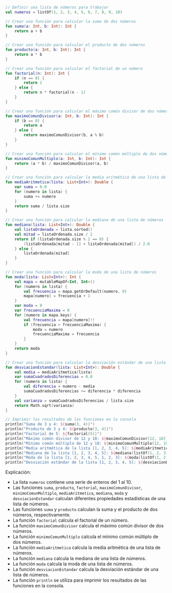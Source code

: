 ```kotlin
// Definir una lista de números para trabajar
val numeros = listOf(1, 2, 3, 4, 5, 6, 7, 8, 9, 10)

// Crear una función para calcular la suma de dos números
fun suma(a: Int, b: Int): Int {
    return a + b
}

// Crear una función para calcular el producto de dos números
fun producto(a: Int, b: Int): Int {
    return a * b
}

// Crear una función para calcular el factorial de un número
fun factorial(n: Int): Int {
    if (n == 0) {
        return 1
    } else {
        return n * factorial(n - 1)
    }
}

// Crear una función para calcular el máximo común divisor de dos números
fun maximoComunDivisor(a: Int, b: Int): Int {
    if (b == 0) {
        return a
    } else {
        return maximoComunDivisor(b, a % b)
    }
}

// Crear una función para calcular el mínimo común múltiplo de dos números
fun minimoComunMultiplo(a: Int, b: Int): Int {
    return (a * b) / maximoComunDivisor(a, b)
}

// Crear una función para calcular la media aritmética de una lista de números
fun mediaAritmetica(lista: List<Int>): Double {
    var suma = 0.0
    for (numero in lista) {
        suma += numero
    }
    return suma / lista.size
}

// Crear una función para calcular la mediana de una lista de números
fun mediana(lista: List<Int>): Double {
    val listaOrdenada = lista.sorted()
    val mitad = listaOrdenada.size / 2
    return if (listaOrdenada.size % 2 == 0) {
        (listaOrdenada[mitad - 1] + listaOrdenada[mitad]) / 2.0
    } else {
        listaOrdenada[mitad]
    }
}

// Crear una función para calcular la moda de una lista de números
fun moda(lista: List<Int>): Int {
    val mapa = mutableMapOf<Int, Int>()
    for (numero in lista) {
        val frecuencia = mapa.getOrDefault(numero, 0)
        mapa[numero] = frecuencia + 1
    }
    var moda = 0
    var frecuenciaMaxima = 0
    for (numero in mapa.keys) {
        val frecuencia = mapa[numero]!!
        if (frecuencia > frecuenciaMaxima) {
            moda = numero
            frecuenciaMaxima = frecuencia
        }
    }
    return moda
}

// Crear una función para calcular la desviación estándar de una lista de números
fun desviacionEstandar(lista: List<Int>): Double {
    val media = mediaAritmetica(lista)
    var sumaCuadradosDiferencias = 0.0
    for (numero in lista) {
        val diferencia = numero - media
        sumaCuadradosDiferencias += diferencia * diferencia
    }
    val varianza = sumaCuadradosDiferencias / lista.size
    return Math.sqrt(varianza)
}

// Imprimir los resultados de las funciones en la consola
println("Suma de 3 y 4: ${suma(3, 4)}")
println("Producto de 3 y 4: ${producto(3, 4)}")
println("Factorial de 5: ${factorial(5)}")
println("Máximo común divisor de 12 y 18: ${maximoComunDivisor(12, 18)}")
println("Mínimo común múltiplo de 12 y 18: ${minimoComunMultiplo(12, 18)}")
println("Media aritmética de la lista [1, 2, 3, 4, 5]: ${mediaAritmetica(listOf(1, 2, 3, 4, 5))}")
println("Mediana de la lista [1, 2, 3, 4, 5]: ${mediana(listOf(1, 2, 3, 4, 5))}")
println("Moda de la lista [1, 2, 3, 4, 5, 1, 2, 3]: ${moda(listOf(1, 2, 3, 4, 5, 1, 2, 3))}")
println("Desviación estándar de la lista [1, 2, 3, 4, 5]: ${desviacionEstandar(listOf(1, 2, 3, 4, 5))}")
```

Explicación:

* La lista `numeros` contiene una serie de enteros del 1 al 10.
* Las funciones `suma`, `producto`, `factorial`, `maximoComunDivisor`, `minimoComunMultiplo`, `mediaAritmetica`, `mediana`, `moda` y `desviacionEstandar` calculan diferentes propiedades estadísticas de una lista de números.
* Las funciones `suma` y `producto` calculan la suma y el producto de dos números, respectivamente.
* La función `factorial` calcula el factorial de un número.
* La función `maximoComunDivisor` calcula el máximo común divisor de dos números.
* La función `minimoComunMultiplo` calcula el mínimo común múltiplo de dos números.
* La función `mediaAritmetica` calcula la media aritmética de una lista de números.
* La función `mediana` calcula la mediana de una lista de números.
* La función `moda` calcula la moda de una lista de números.
* La función `desviacionEstandar` calcula la desviación estándar de una lista de números.
* La función `println` se utiliza para imprimir los resultados de las funciones en la consola.